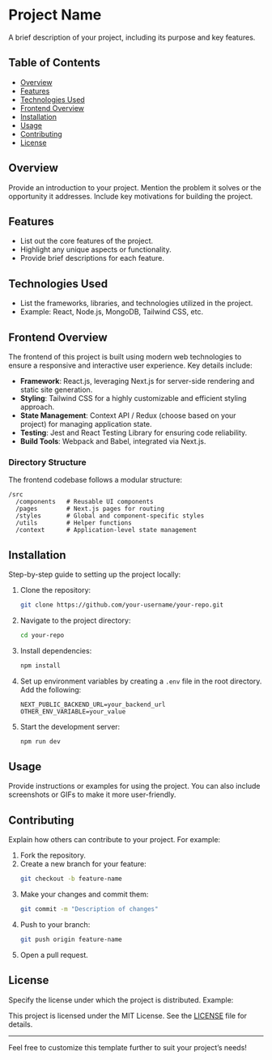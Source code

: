 # Project Name

A brief description of your project, including its purpose and key features.

## Table of Contents

- [Overview](#overview)
- [Features](#features)
- [Technologies Used](#technologies-used)
- [Frontend Overview](#frontend-overview)
- [Installation](#installation)
- [Usage](#usage)
- [Contributing](#contributing)
- [License](#license)

## Overview

Provide an introduction to your project. Mention the problem it solves or the opportunity it addresses. Include key motivations for building the project.

## Features

- List out the core features of the project.
- Highlight any unique aspects or functionality.
- Provide brief descriptions for each feature.

## Technologies Used

- List the frameworks, libraries, and technologies utilized in the project.
- Example: React, Node.js, MongoDB, Tailwind CSS, etc.

## Frontend Overview

The frontend of this project is built using modern web technologies to ensure a responsive and interactive user experience. Key details include:

- **Framework**: React.js, leveraging Next.js for server-side rendering and static site generation.
- **Styling**: Tailwind CSS for a highly customizable and efficient styling approach.
- **State Management**: Context API / Redux (choose based on your project) for managing application state.
- **Testing**: Jest and React Testing Library for ensuring code reliability.
- **Build Tools**: Webpack and Babel, integrated via Next.js.

### Directory Structure

The frontend codebase follows a modular structure:

```
/src
  /components   # Reusable UI components
  /pages        # Next.js pages for routing
  /styles       # Global and component-specific styles
  /utils        # Helper functions
  /context      # Application-level state management
```

## Installation

Step-by-step guide to setting up the project locally:

1. Clone the repository:
   ```bash
   git clone https://github.com/your-username/your-repo.git
   ```
2. Navigate to the project directory:
   ```bash
   cd your-repo
   ```
3. Install dependencies:
   ```bash
   npm install
   ```
4. Set up environment variables by creating a `.env` file in the root directory. Add the following:
   ```env
   NEXT_PUBLIC_BACKEND_URL=your_backend_url
   OTHER_ENV_VARIABLE=your_value
   ```
5. Start the development server:
   ```bash
   npm run dev
   ```

## Usage

Provide instructions or examples for using the project. You can also include screenshots or GIFs to make it more user-friendly.

## Contributing

Explain how others can contribute to your project. For example:

1. Fork the repository.
2. Create a new branch for your feature:
   ```bash
   git checkout -b feature-name
   ```
3. Make your changes and commit them:
   ```bash
   git commit -m "Description of changes"
   ```
4. Push to your branch:
   ```bash
   git push origin feature-name
   ```
5. Open a pull request.

## License

Specify the license under which the project is distributed. Example:

This project is licensed under the MIT License. See the [LICENSE](LICENSE) file for details.

---

Feel free to customize this template further to suit your project’s needs!

